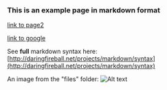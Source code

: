 ### This is an example page in markdown format

[link to page2](page2)

[link to google](http://www.google.com)

See **full** markdown syntax here: [http://daringfireball.net/projects/markdown/syntax](http://daringfireball.net/projects/markdown/syntax)

An image from the "files" folder: ![Alt text](/files/smile.gif)